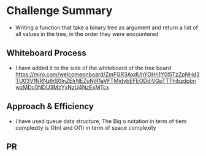 # Challenge Summary

- Writing a function that take a binary tree as argument and return a list of all values in the tree, in the order they were encountered

## Whiteboard Process

- I have added it to the side of the whiteboard of the tree board 
https://miro.com/welcomeonboard/ZmFGR3AxdUhYOHh1Y0l5TzZpNHd3TU03V1NRNzlhS0lnZElrNEZuNjR1aVFTMjdybEFEODdiVGpTTThibzdpbnwzMDc0NDU3MzYxNzU4NzExMTcx


## Approach & Efficiency

- I have used queue data structure, The Big o notation in term of tiem complexity is O(n)  and O(1) in term of space complexity 

## PR

